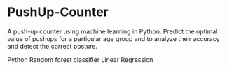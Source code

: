 # PushUp-Counter
A push-up counter using machine learning in Python. Predict the optimal value of pushups for a particular age group and to analyze their accuracy and detect the correct posture. 

Python 
Random forest classifier
Linear Regression

